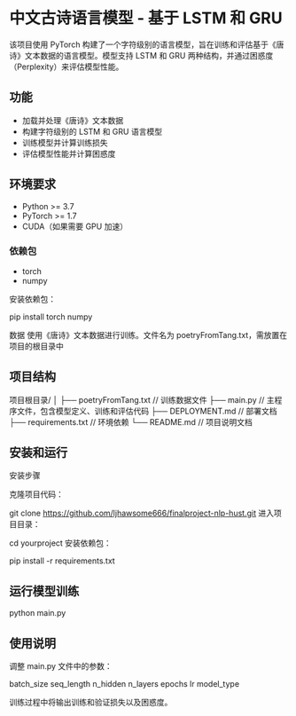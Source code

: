 # 中文古诗语言模型 - 基于 LSTM 和 GRU

该项目使用 PyTorch 构建了一个字符级别的语言模型，旨在训练和评估基于《唐诗》文本数据的语言模型。模型支持 LSTM 和 GRU 两种结构，并通过困惑度（Perplexity）来评估模型性能。

## 功能

- 加载并处理《唐诗》文本数据
- 构建字符级别的 LSTM 和 GRU 语言模型
- 训练模型并计算训练损失
- 评估模型性能并计算困惑度

## 环境要求

- Python >= 3.7
- PyTorch >= 1.7
- CUDA（如果需要 GPU 加速）

### 依赖包

- torch
- numpy

安装依赖包：

pip install torch numpy

数据
使用《唐诗》文本数据进行训练。文件名为 poetryFromTang.txt，需放置在项目的根目录中

## 项目结构

项目根目录/
│
├── poetryFromTang.txt     // 训练数据文件
├── main.py                // 主程序文件，包含模型定义、训练和评估代码
├── DEPLOYMENT.md          // 部署文档
├── requirements.txt       // 环境依赖
└── README.md              // 项目说明文档

## 安装和运行

安装步骤

克隆项目代码：

git clone https://github.com/ljhawsome666/finalproject-nlp-hust.git
进入项目目录：

cd yourproject
安装依赖包：

pip install -r requirements.txt

## 运行模型训练

python main.py

## 使用说明

调整 main.py 文件中的参数：

batch_size
seq_length
n_hidden
n_layers
epochs
lr
model_type

训练过程中将输出训练和验证损失以及困惑度。